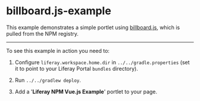# billboard.js-example

This example demonstrates a simple portlet using [billboard.js](https://naver.github.io/billboard.js/),
which is pulled from the NPM registry.

---

To see this example in action you need to:

1) Configure `liferay.workspace.home.dir` in `../../gradle.properties` (set it
   to point to your Liferay Portal `bundles` directory).

2) Run `../../gradlew deploy`.

3) Add a '**Liferay NPM Vue.js Example**' portlet to your page.
